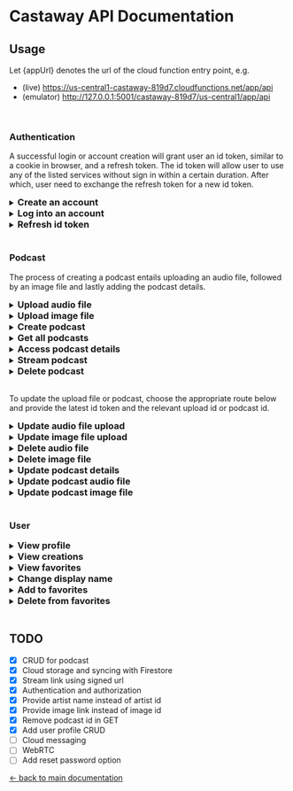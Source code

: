 # Castaway API Documentation

## Usage

Let {appUrl} denotes the url of the cloud function entry point, e.g.

- (live) https://us-central1-castaway-819d7.cloudfunctions.net/app/api
- (emulator) http://127.0.0.1:5001/castaway-819d7/us-central1/app/api

<br>

### Authentication

A successful login or account creation will grant user an id token, similar to a cookie in browser, and a refresh token. The id token will allow user to use any of the listed services without sign in within a certain duration. After which, user need to exchange the refresh token for a new id token.

<details>
<summary><h3 style="display: inline;">Create an account</h3></summary>

**Method:** POST

**Content-Type:** application/json

**Endpoint:**
```
{appUrl}/auth/signup
```

**Request payload:**
| Property    |  Type  | Description                           |
| ----------- | :----: | :------------------------------------ |
| email       | string | The email associated with the account |
| displayName | string | A display name for the account        |
| password    | string | A strong password                     |

**Response payload:**
| Property     |  Type  | Description                                                  |
| ------------ | :----: | :----------------------------------------------------------- |
| idToken      | string | The id token for this session, to be used for other services |
| refreshToken | string | The refresh token, to be used to retrieve a new id token.    |
| expiresIn    | number | The duration whereby this id token is valid                  |
| displayName  | string | The display name for the account                             |
</details>

<details>
<summary><h3 style="display: inline;">Log into an account</h3></summary>

**Method:** POST

**Content-Type:** application/json

**Endpoint:**
```
{appUrl}/auth/login
```

**Request payload:**
| Property |  Type  | Description                    |
| -------- | :----: | :----------------------------- |
| email    | string | The email used for the account |
| password | string | The password used              |

**Response payload:**
| Property     |  Type  | Description                                                  |
| ------------ | :----: | :----------------------------------------------------------- |
| idToken      | string | The id token for this session, to be used for other services |
| refreshToken | string | The refresh token, to be used to retrieve a new id token.    |
| expiresIn    | number | The duration whereby this id token is valid                  |
| displayName  | string | The display name for the account                             |
</details>

<details>
<summary><h3 style="display: inline;">Refresh id token</h3></summary>

**Method:** POST

**Content-Type:** application/json

**Endpoint:**
```
{appUrl}/auth/refreshToken
```

**Request payload:**
| Property     |  Type  | Description              |
| ------------ | :----: | :----------------------- |
| refreshToken | string | The latest refresh token |

**Response payload:**
| Property     |  Type  | Description                                                  |
| ------------ | :----: | :----------------------------------------------------------- |
| idToken      | string | The id token for this session, to be used for other services |
| refreshToken | string | The refresh token, to be used to retrieve a new id token.    |
| expiresIn    | number | The duration whereby this id token is valid                  |
| displayName  | string | The display name for the account                             |
</details>

<br>

### Podcast

The process of creating a podcast entails uploading an audio file, followed by an image file and lastly adding the podcast details.

<details>
<summary><h3 style="display: inline;">Upload audio file</h3></summary>

**Method:** POST

**Content-Type:** multipart/form-data

**Endpoint:**
```
{appUrl}/uploads/podcasts
```

**Request payload:**
| Property |  Type  | Description                        |
| -------- | :----: | :--------------------------------- |
| idToken  | string | The latest id token                |
| podcast  |  file  | An audio file in the format of mp3 |

**Response payload:**
| Property        |  Type  | Description                                                 |
| --------------- | :----: | :---------------------------------------------------------- |
| podcastUploadId | string | The id for the upload, to be used when creating the podcast |
</details>

<details>
<summary><h3 style="display: inline;">Upload image file</h3></summary>

**Method:** POST

**Content-Type:** multipart/form-data

**Endpoint:**
```
{appUrl}/uploads/images
```

**Request payload:**
| Property |  Type  | Description                                 |
| -------- | :----: | :------------------------------------------ |
| idToken  | string | The latest id token                         |
| image    |  file  | An image file in the format of png/jpg/jpeg |

**Response payload:**
| Property      |  Type  | Description                                                 |
| ------------- | :----: | :---------------------------------------------------------- |
| imageUploadId | string | The id for the upload, to be used when creating the podcast |
</details>

<details>
<summary><h3 style="display: inline;">Create podcast</h3></summary>

**Method:** POST

**Content-Type:** application/json

**Endpoint:**
```
{appUrl}/podcasts
```

**Request payload:**
| Property        |  Type   | Description                            |
| --------------- | :-----: | :------------------------------------- |
| idToken         | string  | The latest id token                    |
| podcastUploadId | string  | The upload id of the audio file        |
| imageUploadId   | string  | The upload id of the image file        |
| title           | string  | The title for the podcast              |
| description     | string  | A description for the podcast          |
| genres          |  array  | An array of string denoting the genres |
| public          | boolean | The accessibility of the podcast       |

**Response payload:**
| Property  |  Type  | Description                                                            |
| --------- | :----: | :--------------------------------------------------------------------- |
| podcastId | string | The id for the podcast, to be used to access/update/delete the podcast |
</details>

<details>
<summary><h3 style="display: inline;">Get all podcasts</h3></summary>

**Method:** GET

**Content-Type:** none

**Endpoint:**
```
{appUrl}/podcasts/:podcastId/info
```

**Response payload:**
An array of podcasts with the following properties:

| Property          |  Type  | Description                                  |
| ----------------- | :----: | :------------------------------------------- |
| podcastId         | string | The id of the podcast                        |
| title             | string | The title of the podcast                     |
| description       | string | The description of the podcast               |
| artistName        | string | The name of the artist                       |
| durationInMinutes | number | The duration of the podcast                  |
| imgUrl            | string | The cover image url that expires in one hour |
| genres            | array  | The genres of the podcast                    |
</details>

<details>
<summary><h3 style="display: inline;">Access podcast details</h3></summary>

**Method:** POST

**Content-Type:** application/json

**Endpoint:**
```
{appUrl}/podcasts/:podcastId/info
```

**Request payload:**
| Property |  Type  | Description                                                            |
| -------- | :----: | :--------------------------------------------------------------------- |
| idToken  | string | (Optional) The latest id token, required if the podcast set to private |

**Response payload:**
| Property          |  Type   | Description                                  |
| ----------------- | :-----: | :------------------------------------------- |
| title             | string  | The title of the podcast                     |
| description       | string  | The description of the podcast               |
| artistName        | string  | The name of the artist                       |
| durationInMinutes | number  | The duration of the podcast                  |
| imgUrl            | string  | The cover image url that expires in one hour |
| genres            |  array  | The genres of the podcast                    |
| public            | boolean | The accessibility of the podcast             |
</details>

<details>
<summary><h3 style="display: inline;">Stream podcast</h3></summary>

**Method:** POST

**Content-Type:** application/json

**Endpoint:**
```
{appUrl}/podcasts/:podcastId/stream
```

**Request payload:**
| Property |  Type  | Description         |
| -------- | :----: | :------------------ |
| idToken  | string | The latest id token |

**Response payload:**
| Property   |  Type  | Description                          |
| ---------- | :----: | :----------------------------------- |
| podcastUrl | string | The url to stream the mp3 file       |
| message    | string | The duration before the link expires |
</details>

<details>
<summary><h3 style="display: inline;">Delete podcast</h3></summary>

**Method:** POST

**Content-Type:** application/json

**Endpoint:**
```
{appUrl}/podcasts/:podcastId/delete
```

**Request payload:**
| Property |  Type  | Description         |
| -------- | :----: | :------------------ |
| idToken  | string | The latest id token |

**Response payload:**
| Property |  Type  | Description                                |
| -------- | :----: | :----------------------------------------- |
| status   | string | Should be "OK"                             |
| message  | string | Should be "Your podcast has been removed." |
</details>

<br>

To update the upload file or podcast, choose the appropriate route below and provide the latest id token and the relevant upload id or podcast id.

<details>
<summary><h3 style="display: inline;">Update audio file upload</h3></summary>

**Method:** PUT

**Content-Type:** multipart/form-data

**Endpoint:**
```
{appUrl}/uploads/podcasts/:podcastUploadId
```

**Request payload:**
| Property |  Type  | Description                                 |
| -------- | :----: | :------------------------------------------ |
| idToken  | string | The latest id token                         |
| podcast  |  file  | The updated audio file in the format of mp3 |

**Response payload:**
| Property |  Type  | Description                               |
| -------- | :----: | :---------------------------------------- |
| status   | string | Should be "OK"                            |
| message  | string | Should be "Your upload has been updated." |
</details>

<details>
<summary><h3 style="display: inline;">Update image file upload</h3></summary>

**Method:** PUT

**Content-Type:** multipart/form-data

**Endpoint:**
```
{appUrl}/uploads/images/:imageUploadId
```

**Request payload:**
| Property |  Type  | Description                                          |
| -------- | :----: | :--------------------------------------------------- |
| idToken  | string | The latest id token                                  |
| image    |  file  | The updated image file in the format of png/jpg/jpeg |

**Response payload:**
| Property |  Type  | Description                               |
| -------- | :----: | :---------------------------------------- |
| status   | string | Should be "OK"                            |
| message  | string | Should be "Your upload has been updated." |
</details>

<details>
<summary><h3 style="display: inline;">Delete audio file</h3></summary>

**Method:** POST

**Content-Type:** application/json

**Endpoint:**
```
{appUrl}/uploads/podcasts/:podcastUploadId/delete
```

**Request payload:**
| Property |  Type  | Description         |
| -------- | :----: | :------------------ |
| idToken  | string | The latest id token |

**Response payload:**
| Property |  Type  | Description                               |
| -------- | :----: | :---------------------------------------- |
| status   | string | Should be "OK"                            |
| message  | string | Should be "Your upload has been deleted." |
</details>

<details>
<summary><h3 style="display: inline;">Delete image file</h3></summary>

**Method:** POST

**Content-Type:** application/json

**Endpoint:**
```
{appUrl}/uploads/images/:imageUploadId/delete
```

**Request payload:**
| Property |  Type  | Description         |
| -------- | :----: | :------------------ |
| idToken  | string | The latest id token |

**Response payload:**
| Property |  Type  | Description                               |
| -------- | :----: | :---------------------------------------- |
| status   | string | Should be "OK"                            |
| message  | string | Should be "Your upload has been deleted." |
</details>

<details>
<summary><h3 style="display: inline;">Update podcast details</h3></summary>

**Method:** PUT

**Content-Type:** application/json

**Endpoint:**
```
{appUrl}/podcasts/:podcastId
```

**Request payload:**
| Property    |  Type   | Description                              |
| ----------- | :-----: | :--------------------------------------- |
| idToken     | string  | The latest id token                      |
| title       | string  | The updated title                        |
| description | string  | The updated description                  |
| genres      |  array  | The updated list of genres               |
| public      | boolean | The updated accessibility of the podcast |

**Response payload:**
| Property |  Type  | Description                                |
| -------- | :----: | :----------------------------------------- |
| status   | string | Should be "OK"                             |
| message  | string | Should be "Your podcast has been updated." |
</details>

<details>
<summary><h3 style="display: inline;">Update podcast audio file</h3></summary>

**Method:** PUT

**Content-Type:** application/json

**Endpoint:**
```
{appUrl}/podcasts/:podcastId/podcast
```

**Request payload:**
| Property               |  Type  | Description                             |
| ---------------------- | :----: | :-------------------------------------- |
| idToken                | string | The latest id token                     |
| updatedPodcastUploadId | string | The upload id of the updated audio file |

**Response payload:**
| Property |  Type  | Description                                            |
| -------- | :----: | :----------------------------------------------------- |
| status   | string | Should be "OK"                                         |
| message  | string | Should be "Your podcast audio track has been updated." |
</details>

<details>
<summary><h3 style="display: inline;">Update podcast image file</h3></summary>

**Method:** PUT

**Content-Type:** application/json

**Endpoint:**
```
{appUrl}/podcasts/:podcastId/image
```

**Request payload:**
| Property             |  Type  | Description                             |
| -------------------- | :----: | :-------------------------------------- |
| idToken              | string | The latest id token                     |
| updatedImageUploadId | string | The upload id of the updated image file |

**Response payload:**
| Property |  Type  | Description                                            |
| -------- | :----: | :----------------------------------------------------- |
| status   | string | Should be "OK"                                         |
| message  | string | Should be "Your podcast cover image has been updated." |
</details>

<br>

### User

<details>
<summary><h3 style="display: inline;">View profile</h3></summary>

**Method:** POST

**Content-Type:** application/json

**Endpoint:**
```
{appUrl}/users/info
```

**Request payload:**
| Property          |  Type  | Description                                            |
| ----------------- | :----: | :----------------------------------------------------- |
| email             | string | The user's email                                       |
| displayName       | string | The user's display name                                |
| numberOfCreations | number | The amount of creations by the user                    |
| numberOfFavorites | number | The amount of podcasts in the user's favorites library |

**Response payload:**
| Property |  Type  | Description                                            |
| -------- | :----: | :----------------------------------------------------- |
| status   | string | Should be "OK"                                         |
| message  | string | Should be "Your podcast cover image has been updated." |
</details>

<details>
<summary><h3 style="display: inline;">View creations</h3></summary>

**Method:** POST

**Content-Type:** application/json

**Endpoint:**
```
{appUrl}/users/creations
```

**Request payload:**
| Property |  Type  | Description         |
| -------- | :----: | :------------------ |
| idToken  | string | The latest id token |

**Response payload:**
An array of podcasts with the following properties:

| Property          |  Type   | Description                                  |
| ----------------- | :-----: | :------------------------------------------- |
| podcastId         | string  | The id of the podcast                        |
| title             | string  | The title of the podcast                     |
| description       | string  | The description of the podcast               |
| artistName        | string  | The name of the artist                       |
| durationInMinutes | number  | The duration of the podcast                  |
| imgUrl            | string  | The cover image url that expires in one hour |
| genres            |  array  | The genres of the podcast                    |
| public            | boolean | The accessibility of the podcast             |
</details>

<details>
<summary><h3 style="display: inline;">View favorites</h3></summary>

**Method:** POST

**Content-Type:** application/json

**Endpoint:**
```
{appUrl}/users/favorites
```

**Request payload:**
| Property |  Type  | Description         |
| -------- | :----: | :------------------ |
| idToken  | string | The latest id token |

**Response payload:**
An array of podcasts with the following properties:

| Property          |  Type   | Description                                  |
| ----------------- | :-----: | :------------------------------------------- |
| podcastId         | string  | The id of the podcast                        |
| title             | string  | The title of the podcast                     |
| description       | string  | The description of the podcast               |
| artistName        | string  | The name of the artist                       |
| durationInMinutes | number  | The duration of the podcast                  |
| imgUrl            | string  | The cover image url that expires in one hour |
| genres            |  array  | The genres of the podcast                    |
| public            | boolean | The accessibility of the podcast             |
</details>

<details>
<summary><h3 style="display: inline;">Change display name</h3></summary>

**Method:** PUT

**Content-Type:** application/json

**Endpoint:**
```
{appUrl}/users/displayName
```

**Request payload:**
| Property           |  Type  | Description          |
| ------------------ | :----: | :------------------- |
| idToken            | string | The latest id token  |
| updatedDisplayName | string | The new display name |

**Response payload:**
| Property |  Type  | Description                               |
| -------- | :----: | :---------------------------------------- |
| status   | string | Should be "OK"                            |
| message  | string | Should be "Your display name is updated." |
</details>

<details>
<summary><h3 style="display: inline;">Add to favorites</h3></summary>

**Method:** PUT

**Content-Type:** application/json

**Endpoint:**
```
{appUrl}/users/favorites
```

**Request payload:**
**Request payload:**
| Property  |  Type  | Description                                    |
| --------- | :----: | :--------------------------------------------- |
| idToken   | string | The latest id token                            |
| podcastId | string | The id of the podcast to be added to favorites |

**Response payload:**
| Property |  Type  | Description                                  |
| -------- | :----: | :------------------------------------------- |
| status   | string | Should be "OK"                               |
| message  | string | Should be "Podcast added to your favorites." |
</details>

<details>
<summary><h3 style="display: inline;">Delete from favorites</h3></summary>

**Method:** DELETE

**Content-Type:** application/json

**Endpoint:**
```
{appUrl}/users/favorites
```

**Request payload:**
| Property  |  Type  | Description                                        |
| --------- | :----: | :------------------------------------------------- |
| idToken   | string | The latest id token                                |
| podcastId | string | The id of the podcast to be deleted from favorites |

**Response payload:**
| Property |  Type  | Description                                     |
| -------- | :----: | :---------------------------------------------- |
| status   | string | Should be "OK"                                  |
| message  | string | Should be "Podcast removed from your favorite." |
</details>

<br>

## TODO

- [x] CRUD for podcast
- [x] Cloud storage and syncing with Firestore
- [x] Stream link using signed url
- [x] Authentication and authorization
- [x] Provide artist name instead of artist id
- [x] Provide image link instead of image id
- [x] Remove podcast id in GET
- [x] Add user profile CRUD
- [ ] Cloud messaging
- [ ] WebRTC
- [ ] Add reset password option

[← back to main documentation](../README.md)